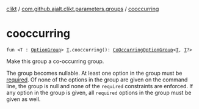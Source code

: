[clikt](../index.md) / [com.github.ajalt.clikt.parameters.groups](index.md) / [cooccurring](./cooccurring.md)

# cooccurring

`fun <T : `[`OptionGroup`](-option-group/index.md)`> `[`T`](cooccurring.md#T)`.cooccurring(): `[`CoOccurringOptionGroup`](-co-occurring-option-group/index.md)`<`[`T`](cooccurring.md#T)`, `[`T`](cooccurring.md#T)`?>`

Make this group a co-occurring group.

The group becomes nullable. At least one option in the group must be [required](required.md). Of none of the
options in the group are given on the command line, the group is null and none of the `required`
constraints are enforced. If any option in the group is given, all `required` options in the
group must be given as well.

